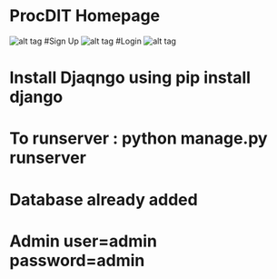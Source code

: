 # ProcDIT Homepage
![alt tag](https://i.ibb.co/v4cgHt8/Screenshot-2023-07-24-114136.png)
#Sign Up 
![alt tag](https://i.ibb.co/TgtVxWk/Screenshot-2023-07-24-114208.png)
#Login
![alt tag](https://i.ibb.co/1qXxt4g/Screenshot-2023-07-24-114241.png)

# Install Djaqngo using pip install django
# To runserver : python manage.py runserver 
# Database already added 
# Admin user=admin password=admin
